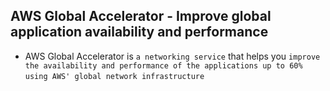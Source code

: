## AWS Global Accelerator - Improve global application availability and performance

- AWS Global Accelerator is `a networking service` that helps you `improve the availability and performance of the applications up to 60%` `using AWS' global network infrastructure`
